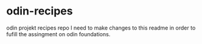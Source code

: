 # odin-recipes
odin projekt recipes repo
I need to make changes to this readme in order to fufill the assingment on odin foundations.
